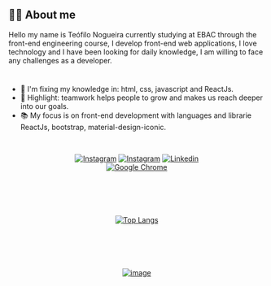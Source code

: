 ## 👨‍💻 About me

Hello my name is Teófilo Nogueira currently studying at EBAC through the front-end engineering course, I develop front-end web applications, I love technology and I have been looking for daily knowledge, I am willing to face any challenges as a developer.

#
- 🌲 I'm fixing my knowledge in: html, css, javascript and ReactJs.
- 🤗 Highlight: teamwork helps people to grow and makes us reach deeper into our goals.
- 📚 My focus is on front-end development with languages and librarie ReactJs, bootstrap, material-design-iconic.
<br />



[<div align="center">![Instagram](https://img.shields.io/badge/-Instagram-057a7b?style=for-the-badge&logo=instagram&logoColor=fff)](https://www.instagram.com/teo_nogueira/) [![Instagram](https://img.shields.io/badge/-beginjscript-057a7b?style=for-the-badge&logo=Instagram&logoColor=77bcef)](https://www.instagram.com/beginjscript/)  [![Linkedin](https://img.shields.io/badge/-linkedin-057a7b?style=for-the-badge&logo=linkedin&logoColor=bffff9)</div>](https://www.linkedin.com/in/teonogueira/) [<div align="center" target="_blank">![Google Chrome](https://img.shields.io/badge/Current_Course_EBAC-800080?style=for-the-badge&logo=GoogleChrome&logoColor=fff)](https://ebaconline.com.br/front-end-profession/)

#
<br /> <br />
[<div align="center"> ![Top Langs](https://github-readme-stats.vercel.app/api/top-langs/?username=TeoNogueira&layout=compact) </div>](https://github.com/TeoNogueira/github-readme-stats)

#
<br /> <br />

[<div align="center"> ![image](https://user-images.githubusercontent.com/53917980/120089574-37fe2600-c0d2-11eb-93cc-0a67da3aacb6.png) </div>](https://github.com/TeoNogueira/github-readme-stats)





